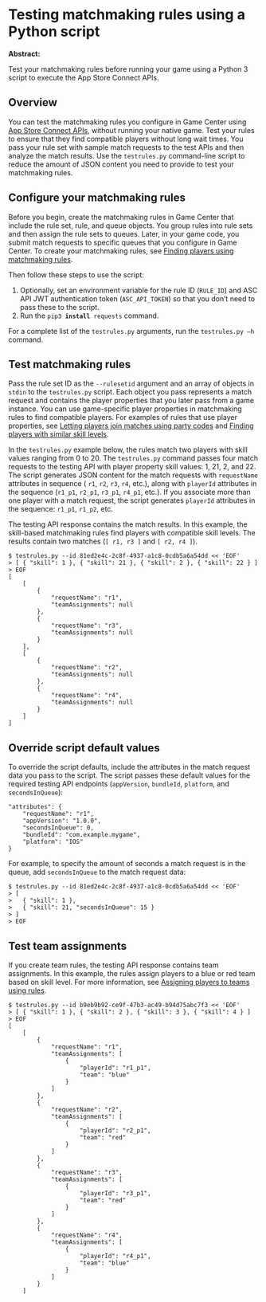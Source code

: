 # Testing matchmaking rules using a Python script

**Abstract:**

Test your matchmaking rules before running your game using a Python 3 script to execute the App Store Connect APIs.


## Overview

You can test the matchmaking rules you configure in Game Center using [App Store Connect APIs](https://developer.apple.com/documentation/appstoreconnectapi/game_center#4301628), without running your native game.
Test your rules to ensure that they find compatible players without long wait times. You pass your rule set with sample match requests to the test APIs and then analyze the match results.
Use the `testrules.py` command-line script to reduce the amount of JSON content you need to provide to test your matchmaking rules.


## Configure your matchmaking rules

Before you begin, create the matchmaking rules in Game Center that include the rule set, rule, and queue objects.
You group rules into rule sets and then assign the rule sets to queues.
Later, in your game code, you submit match requests to specific queues that you configure in Game Center.
To create your matchmaking rules, see [Finding players using matchmaking rules](https://developer.apple.com/documentation/gamekit/matchmaking_rules/finding_players_using_matchmaking_rules).

Then follow these steps to use the script:

1. Optionally, set an environment variable for the rule ID (`RULE_ID`) and ASC API JWT authentication token (`ASC_API_TOKEN`) so that you don’t need to pass these to the script.
2. Run the `pip3 `**`install`**` requests` command.

For a complete list of the `testrules.py` arguments, run the  `testrules.py —h` command.

## Test matchmaking rules

Pass the rule set ID as the `--rulesetid` argument and an array of objects in `stdin` to the `testrules.py` script.
Each object you pass represents a match request and contains the player properties that you later pass from a game instance.
You can use game-specific player properties in matchmaking rules to find compatible players.
For examples of rules that use player properties, see [Letting players join matches using party codes](https://developer.apple.com/documentation/gamekit/matchmaking_rules/letting_players_join_matches_using_party_codes)
and [Finding players with similar skill levels](https://developer.apple.com/documentation/gamekit/matchmaking_rules/finding_players_with_similar_skill_levels).

In the `testrules.py` example below, the rules match two players with skill values ranging from 0 to 20.
The `testrules.py` command passes four match requests to the testing API with player property skill values: 1, 21, 2, and 22.
The script generates JSON content for the match requests with `requestName` attributes in sequence ( `r1`, `r2`, `r3`, `r4`, etc.), along with `playerId` attributes in the sequence (`r1_p1`, `r2_p1`, `r3_p1`, `r4_p1`, etc.).
If you associate more than one player with a match request, the script generates `playerId` attributes in the sequence: `r1_p1`, `r1_p2`, etc. 

The testing API response contains the match results. In this example, the skill-based matchmaking rules find players with compatible skill levels. The results contain two matches (`[ r1, r3 ]` and `[ r2, r4 ]`).

```
$ testrules.py --id 81ed2e4c-2c8f-4937-a1c8-0cdb5a6a54dd << 'EOF'
> [ { "skill": 1 }, { "skill": 21 }, { "skill": 2 }, { "skill": 22 } ]
> EOF
[
    [
        {
            "requestName": "r1",
            "teamAssignments": null
        },
        {
            "requestName": "r3",
            "teamAssignments": null
        }
    ],
    [
        {
            "requestName": "r2",
            "teamAssignments": null
        },
        {
            "requestName": "r4",
            "teamAssignments": null
        }
    ]
]
```

## Override script default values

To override the script defaults, include the attributes in the match request data you pass to the script. The script passes these default values for the required testing API endpoints (`appVersion`, `bundleId`, `platform`, and `secondsInQueue`):

```
"attributes": {
    "requestName": "r1",
    "appVersion": "1.0.0",
    "secondsInQueue": 0,
    "bundleId": "com.example.mygame",
    "platform": "IOS"
}
```

For example, to specify the amount of seconds a match request is in the queue, add `secondsInQueue` to the match request data:

```
$ testrules.py --id 81ed2e4c-2c8f-4937-a1c8-0cdb5a6a54dd << 'EOF'
> [
>   { "skill": 1 },
>   { "skill": 21, "secondsInQueue": 15 }
> ]
> EOF
```

## Test team assignments

If you create team rules, the testing API response contains team assignments.
In this example, the rules assign players to a blue or red team based on skill level.
For more information, see [Assigning players to teams using rules](https://developer.apple.com/documentation/gamekit/matchmaking_rules/assigning_players_to_teams_using_rules).

```
$ testrules.py --id b9eb9b92-ce9f-47b3-ac49-b94d75abc7f3 << 'EOF'
> [ { "skill": 1 }, { "skill": 2 }, { "skill": 3 }, { "skill": 4 } ]
> EOF
[
    [
        {
            "requestName": "r1",
            "teamAssignments": [
                {
                    "playerId": "r1_p1",
                    "team": "blue"
                }
            ]
        },
        {
            "requestName": "r2",
            "teamAssignments": [
                {
                    "playerId": "r2_p1",
                    "team": "red"
                }
            ]
        },
        {
            "requestName": "r3",
            "teamAssignments": [
                {
                    "playerId": "r3_p1",
                    "team": "red"
                }
            ]
        },
        {
            "requestName": "r4",
            "teamAssignments": [
                {
                    "playerId": "r4_p1",
                    "team": "blue"
                }
            ]
        }
    ]
```

